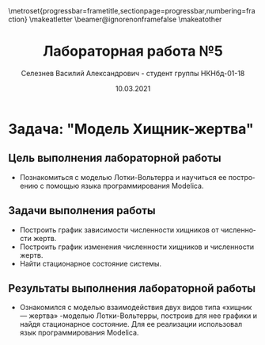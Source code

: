 ﻿---
## Front matter
lang: ru-RU
title: Лабораторная работа №5
author: |
	Селезнев Василий Александрович - студент группы НКНбд-01-18
date: 10.03.2021

## Formatting
toc: false
slide_level: 2
theme: metropolis
header-includes: 
 - \metroset{progressbar=frametitle,sectionpage=progressbar,numbering=fraction}
 - '\makeatletter'
 - '\beamer@ignorenonframefalse'
 - '\makeatother'
aspectratio: 43
section-titles: true
---

# Задача: "Модель Хищник-жертва"

## Цель выполнения лабораторной работы

- Познакомиться с моделью Лотки-Вольтерра и научиться ее построению с помощью языка программирования Modelica.

## Задачи выполнения работы

- Построить график зависимости численности хищников от численности жертв.
- Построить график изменения численности хищников и численности жертв.
- Найти стационарное состояние системы.

## Результаты выполнения лабораторной работы

- Ознакомился с моделью взаимодействия двух видов типа «хищник — жертва» -моделью Лотки-Вольтерры, построив для нее графики и найдя стационарное состояние. Для ее реализации использовал язык программирования Modelica.
